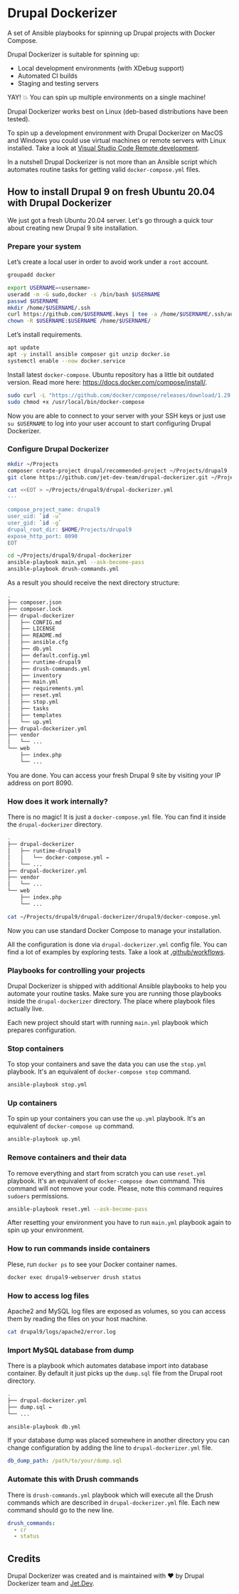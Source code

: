 # Drupal Dockerizer

A set of Ansible playbooks for spinning up Drupal projects with Docker Compose.

Drupal Dockerizer is suitable for spinning up:

- Local development environments (with XDebug support)
- Automated CI builds
- Staging and testing servers

YAY! :boom: You can spin up multiple environments on a single machine!

Drupal Dockerizer works best on Linux (deb-based distributions have been tested).

To spin up a development environment with Drupal Dockerizer on MacOS and Windows you could use virtual machines or remote servers with Linux installed. Take a look at [Visual Studio Code Remote development](https://code.visualstudio.com/docs/remote/remote-overview).

In a nutshell Drupal Dockerizer is not more than an Ansible script which automates routine tasks for getting valid `docker-compose.yml` files.

## How to install Drupal 9 on fresh Ubuntu 20.04 with Drupal Dockerizer

We just got a fresh Ubuntu 20.04 server. Let's go through a quick tour about creating new Drupal 9 site installation.

### Prepare your system

Let’s create a local user in order to avoid work under a `root` account.

```bash
groupadd docker

export USERNAME=<username>
useradd -m -G sudo,docker -s /bin/bash $USERNAME
passwd $USERNAME
mkdir /home/$USERNAME/.ssh
curl https://github.com/$USERNAME.keys | tee -a /home/$USERNAME/.ssh/authorized_keys
chown -R $USERNAME:$USERNAME /home/$USERNAME/
```

Let’s install requirements.

```bash
apt update
apt -y install ansible composer git unzip docker.io
systemctl enable --now docker.service
```

Install latest `docker-compose`. Ubuntu repository has a little bit outdated version.
Read more here: https://docs.docker.com/compose/install/.

```bash
sudo curl -L "https://github.com/docker/compose/releases/download/1.29.1/docker-compose-$(uname -s)-$(uname -m)" -o /usr/local/bin/docker-compose
sudo chmod +x /usr/local/bin/docker-compose
```

Now you are able to connect to your server with your SSH keys or just use `su $USERNAME` to log into your user account to start configuring Drupal Dockerizer.

### Configure Drupal Dockerizer

```bash
mkdir ~/Projects
composer create-project drupal/recommended-project ~/Projects/drupal9 --ignore-platform-reqs --no-interaction
git clone https://github.com/jet-dev-team/drupal-dockerizer.git ~/Projects/drupal9/drupal-dockerizer

cat <<EOT > ~/Projects/drupal9/drupal-dockerizer.yml
---

compose_project_name: drupal9
user_uid: `id -u`
user_gid: `id -g`
drupal_root_dir: $HOME/Projects/drupal9
expose_http_port: 8090
EOT

cd ~/Projects/drupal9/drupal-dockerizer
ansible-playbook main.yml --ask-become-pass
ansible-playbook drush-commands.yml
```

As a result you should receive the next directory structure:

```bash
.
├── composer.json
├── composer.lock
├── drupal-dockerizer
│   ├── CONFIG.md
│   ├── LICENSE
│   ├── README.md
│   ├── ansible.cfg
│   ├── db.yml
│   ├── default.config.yml
│   ├── runtime-drupal9
│   ├── drush-commands.yml
│   ├── inventory
│   ├── main.yml
│   ├── requirements.yml
│   ├── reset.yml
│   ├── stop.yml
│   ├── tasks
│   ├── templates
│   └── up.yml
├── drupal-dockerizer.yml
├── vendor
│   └── ...
└── web
    ├── index.php
    └── ...
```

You are done. You can access your fresh Drupal 9 site by visiting your IP address on port 8090.

### How does it work internally?

There is no magic! It is just a `docker-compose.yml` file. You can find it inside the `drupal-dockerizer` directory.

```bash
.
├── drupal-dockerizer
│   ├── runtime-drupal9
│   │   └── docker-compose.yml ←
│   └── ...
├── drupal-dockerizer.yml
├── vendor
│   └── ...
└── web
    ├── index.php
    └── ...
```

```bash
cat ~/Projects/drupal9/drupal-dockerizer/drupal9/docker-compose.yml
```

Now you can use standard Docker Compose to manage your installation.

All the configuration is done via `drupal-dockerizer.yml` config file. You can find a lot of examples by exploring tests. Take a look at [.github/workflows](.github/workflows).

### Playbooks for controlling your projects

Drupal Dockerizer is shipped with additional Ansible playbooks to help you automate your routine tasks. Make sure you are running those playbooks inside the `drupal-dockerizer` directory. The place where playbook files actually live.

Each new project should start with running `main.yml` playbook which prepares configuration.

### Stop containers

To stop your containers and save the data you can use the `stop.yml` playbook. It's an equivalent of `docker-compose stop` command.

```bash
ansible-playbook stop.yml
```

### Up containers

To spin up your containers you can use the `up.yml` playbook. It's an equivalent of `docker-compose up` command.

```bash
ansible-playbook up.yml
```

### Remove containers and their data

To remove everything and start from scratch you can use `reset.yml` playbook. It's an equivalent of `docker-compose down` command. This command will not remove your code. Please, note this command requires `sudoers` permissions.

```bash
ansible-playbook reset.yml --ask-become-pass
```

After resetting your environment you have to run `main.yml` playbook again to spin up your environment.

### How to run commands inside containers

Plese, run `docker ps` to see your Docker container names.

```bash
docker exec drupal9-webserver drush status
```

### How to access log files

Apache2 and MySQL log files are exposed as volumes, so you can access them by
reading the files on your host machine.

```bash
cat drupal9/logs/apache2/error.log
```

### Import MySQL database from dump

There is a playbook which automates database import into database container.
By default it just picks up the `dump.sql` file from the Drupal root directory.

```bash
.
├── drupal-dockerizer.yml
├── dump.sql ←
└── ...
```

```bash
ansible-playbook db.yml
```

If your database dump was placed somewhere in another directory you can change configuration by adding the line to `drupal-dockerizer.yml` file.

```yml
db_dump_path: /path/to/your/dump.sql
```

### Automate this with Drush commands

There is `drush-commands.yml` playbook which will execute all the Drush commands which are described in `drupal-dockerizer.yml` file. Each new command should go to the new line.

```yml
drush_commands:
  - cr
  - status
```

## Credits

Drupal Dockerizer was created and is maintained with :heart: by Drupal Dockerizer team and [Jet.Dev](https://jet.dev/).
